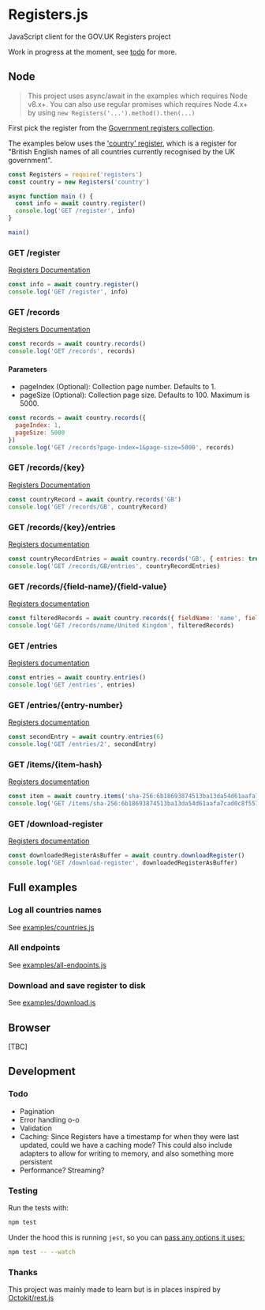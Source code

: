 # Registers.js

JavaScript client for the GOV.UK Registers project

Work in progress at the moment, see [todo](#todo) for more.

## Node

> This project uses async/await in the examples which requires Node v8.x+.
You can also use regular promises which requires Node 4.x+ by using `new Registers('...').method().then(...)`

First pick the register from the [Government registers collection](https://www.registers.service.gov.uk/registers).

The examples below uses the ['country' register](https://www.registers.service.gov.uk/registers/country), which is a register for "British English names of all countries currently recognised by the UK government".

```js
const Registers = require('registers')
const country = new Registers('country')

async function main () {
  const info = await country.register()
  console.log('GET /register', info)
}

main()
```

### GET /register
[Registers Documentation](https://docs.registers.service.gov.uk/api_reference/get_register/#get-register)

```js
const info = await country.register()
console.log('GET /register', info)
```

### GET /records
[Registers Documentation](https://docs.registers.service.gov.uk/api_reference/get_records/#get-records)

```js
const records = await country.records()
console.log('GET /records', records)
```

#### Parameters
- pageIndex (Optional): Collection page number. Defaults to 1.
- pageSize (Optional): Collection page size. Defaults to 100. Maximum is 5000.

```js
const records = await country.records({
  pageIndex: 1,
  pageSize: 5000
})
console.log('GET /records?page-index=1&page-size=5000', records)
```

### GET /records/{key}
[Registers Documentation](https://docs.registers.service.gov.uk/api_reference/get_records_key/#get-records-key)

```js
const countryRecord = await country.records('GB')
console.log('GET /records/GB', countryRecord)
```

### GET /records/{key}/entries
[Registers documentation](https://docs.registers.service.gov.uk/api_reference/get_records_key_entries/#get-records-key-entries)

```js
const countryRecordEntries = await country.records('GB', { entries: true })
console.log('GET /records/GB/entries', countryRecordEntries)
```

### GET /records/{field-name}/{field-value}
[Registers documentation](https://docs.registers.service.gov.uk/api_reference/get_records_field_name_field_value/#get-records-field-name-field-value)

```js
const filteredRecords = await country.records({ fieldName: 'name', fieldValue: 'United Kingdom' })
console.log('GET /records/name/United Kingdom', filteredRecords)
```

### GET /entries
[Registers documentation](https://docs.registers.service.gov.uk/api_reference/get_entries/#get-entries)

```js
const entries = await country.entries()
console.log('GET /entries', entries)
```

### GET /entries/{entry-number}
[Registers documentation](https://docs.registers.service.gov.uk/api_reference/get_entries_entry_number/#get-entries-entry-number)

```js
const secondEntry = await country.entries(6)
console.log('GET /entries/2', secondEntry)
```

### GET /items/{item-hash}
[Registers documentation](https://docs.registers.service.gov.uk/api_reference/get_items_item_hash/#get-items-item-hash)

```js
const item = await country.items('sha-256:6b18693874513ba13da54d61aafa7cad0c8f5573f3431d6f1c04b07ddb27d6bb')
console.log('GET /items/sha-256:6b18693874513ba13da54d61aafa7cad0c8f5573f3431d6f1c04b07ddb27d6bb', item)
```

### GET /download-register
[Registers documentation](https://docs.registers.service.gov.uk/api_reference/get_download_register/#get-download-register)

```js
const downloadedRegisterAsBuffer = await country.downloadRegister()
console.log('GET /download-register', downloadedRegisterAsBuffer)
```

## Full examples

### Log all countries names
See [examples/countries.js](./examples/countries.js)

### All endpoints
See [examples/all-endpoints.js](./examples/all-endpoints.js)

### Download and save register to disk
See [examples/download.js](./examples/download.js)

## Browser

[TBC]


## Development

### Todo

- Pagination
- Error handling o-o
- Validation
- Caching: Since Registers have a timestamp for when they were last updated, could we have a caching mode? This could also include adapters to allow for writing to memory, and also something more persistent
- Performance? Streaming?

### Testing

Run the tests with:

```bash
npm test
```

Under the hood this is running `jest`, so you can [pass any options it uses:](https://jestjs.io/docs/en/cli.html)

```bash
npm test -- --watch
```

### Thanks
This project was mainly made to learn but is in places inspired by [Octokit/rest.js](https://github.com/octokit/rest.js)

